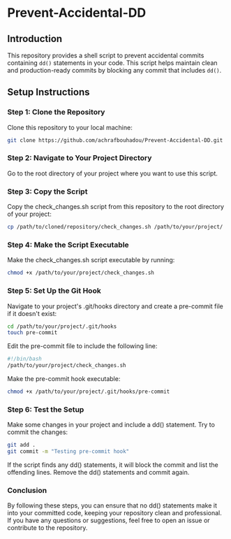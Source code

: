 # Prevent-Accidental-DD

## Introduction

This repository provides a shell script to prevent accidental commits containing `dd()` statements in your code. This script helps maintain clean and production-ready commits by blocking any commit that includes `dd()`.

## Setup Instructions

### Step 1: Clone the Repository

Clone this repository to your local machine:

```bash
git clone https://github.com/achrafbouhadou/Prevent-Accidental-DD.git
```
### Step 2: Navigate to Your Project Directory
Go to the root directory of your project where you want to use this script.

### Step 3: Copy the Script
Copy the check_changes.sh script from this repository to the root directory of your project:

```bash
cp /path/to/cloned/repository/check_changes.sh /path/to/your/project/
```
### Step 4: Make the Script Executable
Make the check_changes.sh script executable by running:

```bash
chmod +x /path/to/your/project/check_changes.sh
```
### Step 5: Set Up the Git Hook
Navigate to your project's .git/hooks directory and create a pre-commit file if it doesn't exist:

```bash
cd /path/to/your/project/.git/hooks
touch pre-commit
```
Edit the pre-commit file to include the following line:

```bash
#!/bin/bash
/path/to/your/project/check_changes.sh
```
Make the pre-commit hook executable:

```bash
chmod +x /path/to/your/project/.git/hooks/pre-commit
```
### Step 6: Test the Setup
Make some changes in your project and include a dd() statement. Try to commit the changes:

```bash
git add .
git commit -m "Testing pre-commit hook"
```
If the script finds any dd() statements, it will block the commit and list the offending lines. Remove the dd() statements and commit again.

### Conclusion

By following these steps, you can ensure that no dd() statements make it into your committed code, keeping your repository clean and professional. If you have any questions or suggestions, feel free to open an issue or contribute to the repository.
